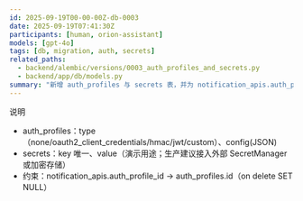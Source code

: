 ```yaml
---
id: 2025-09-19T00-00-00Z-db-0003
date: 2025-09-19T07:41:30Z
participants: [human, orion-assistant]
models: [gpt-4o]
tags: [db, migration, auth, secrets]
related_paths:
  - backend/alembic/versions/0003_auth_profiles_and_secrets.py
  - backend/app/db/models.py
summary: "新增 auth_profiles 与 secrets 表，并为 notification_apis.auth_profile_id 增加外键（可空，删除置空）。"
---
```


说明
- auth_profiles：type（none/oauth2_client_credentials/hmac/jwt/custom）、config(JSON)
- secrets：key 唯一、value（演示用途；生产建议接入外部 SecretManager 或加密存储）
- 约束：notification_apis.auth_profile_id → auth_profiles.id（on delete SET NULL）
